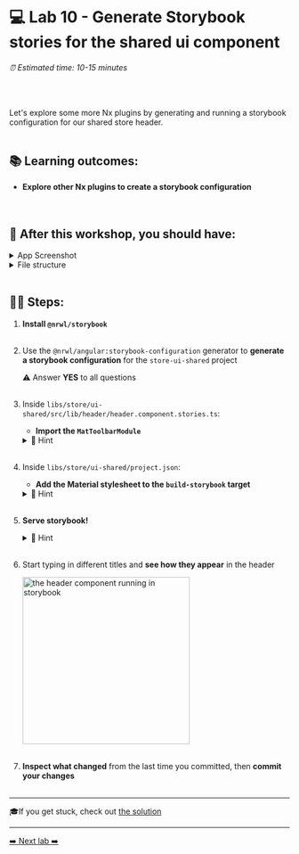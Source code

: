 # 💻 Lab 10 - Generate Storybook stories for the shared ui component

###### ⏰ Estimated time: 10-15 minutes
<br />

Let's explore some more Nx plugins by generating and running a storybook configuration for our shared store header.
<br /><br />

## 📚 Learning outcomes:

- **Explore other Nx plugins to create a storybook configuration**
<br /><br /><br />

## 📲 After this workshop, you should have:

<details>
  <summary>App Screenshot</summary>
  No change in how the app looks!
</details>

<details>
  <summary>File structure</summary>
  <img src="../assets/lab10_directory-structure.png" height="700" alt="lab10 file structure">
</details>
<br />

## 🏋️‍♀️ Steps:

1. **Install `@nrwl/storybook`**
   <br /><br />
2. Use the `@nrwl/angular:storybook-configuration` generator to **generate a storybook configuration** for the `store-ui-shared` project

   ⚠️ Answer **YES** to all questions
   <br /><br />
3. Inside `libs/store/ui-shared/src/lib/header/header.component.stories.ts`:

   - **Import the `MatToolbarModule`**

   <details>
   <summary>🐳 Hint</summary>

   ```ts
   //IMPORT TOOLBAR MODULE
   import { MatToolbarModule } from '@angular/material/toolbar';

   //......
   export default {
      title: 'HeaderComponent',
      component: HeaderComponent,
      decorators: [
         moduleMetadata({
            imports: [MatToolbarModule] // <-- import the module
         }),
         //...
      ],
   } as Meta<HeaderComponent>;
   ```

   </details>
   <br />

4. Inside `libs/store/ui-shared/project.json`:

   - **Add the Material stylesheet to the `build-storybook` target**

   <details>
   <summary>🐳 Hint</summary>

   ```json
   "build-storybook": {
      "executor": "@storybook/angular:build-storybook",
      "outputs": ["{options.outputDir}"],
      "options": {
        "outputDir": "dist/storybook/store-ui-shared",
        "configDir": "libs/store/ui-shared/.storybook",
        "browserTarget": "store:build",
        "compodoc": false,
        "styles": [
          "./node_modules/@angular/material/prebuilt-themes/deeppurple-amber.css"
        ]
      }
   }
   ```

   </details>
   <br />
4. **Serve storybook!**

   <details>
   <summary>🐳 Hint</summary>

   `nx storybook store-ui-shared`

   </details>
   <br />

5. Start typing in different titles and **see how they appear** in the header

   <img src="../assets/storybook.gif" width="300" alt="the header component running in storybook">
   <br /><br />

6. **Inspect what changed** from the last time you committed, then **commit your changes**
   <br /><br />

---

🎓If you get stuck, check out [the solution](SOLUTION.md)

---

[➡️ Next lab ➡️](../lab11%20-%20bonus/LAB.md)

